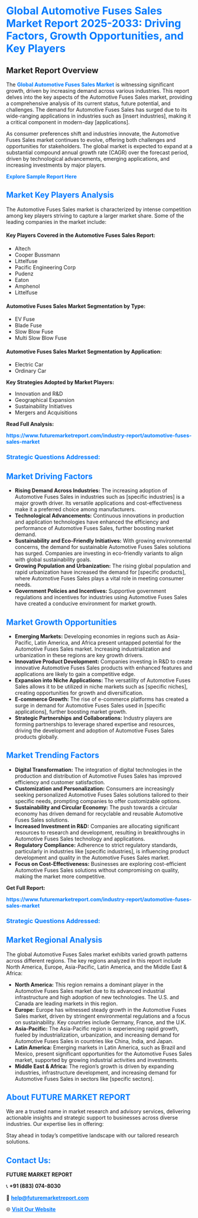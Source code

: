 <h1 style="color: #007BFF;">Global Automotive Fuses Sales Market Report 2025-2033: Driving Factors, Growth Opportunities, and Key Players</h1>

<section id="overview">
<h2>Market Report Overview</h2>
<p>The <a href="https://www.futuremarketreport.com/industry-report/automotive-fuses-sales-market" style="color: #007BFF; text-decoration: none;"><strong>Global Automotive Fuses Sales Market</strong></a> is witnessing significant growth, driven by increasing demand across various industries. This report delves into the key aspects of the Automotive Fuses Sales market, providing a comprehensive analysis of its current status, future potential, and challenges. The demand for Automotive Fuses Sales has surged due to its wide-ranging applications in industries such as [insert industries], making it a critical component in modern-day [applications].</p>
<p>As consumer preferences shift and industries innovate, the Automotive Fuses Sales market continues to evolve, offering both challenges and opportunities for stakeholders. The global market is expected to expand at a substantial compound annual growth rate (CAGR) over the forecast period, driven by technological advancements, emerging applications, and increasing investments by major players.</p>
</section>

<section id="overview">
<p><a href="https://www.futuremarketreport.com/request-sample/reportId=103447" style="color: #007BFF; text-decoration: none;"><strong>Explore Sample Report Here</strong></a></p>
</section>

<section id="key-players">
<h2 style="color: #007BFF;">Market Key Players Analysis</h2>
<p>The Automotive Fuses Sales market is characterized by intense competition among key players striving to capture a larger market share. Some of the leading companies in the market include:</p>
<h4>Key Players Covered in the Automotive Fuses Sales Report:</h4>
<ul><li>Altech</li><li>Cooper Bussmann</li><li>Littelfuse</li><li>Pacific Engineering Corp</li><li>Pudenz</li><li>Eaton</li><li>Amphenol</li><li>Littelfuse</li></ul>
<h4>Automotive Fuses Sales Market Segmentation by Type:</h4>
<ul><li>EV Fuse</li><li>Blade Fuse</li><li>Slow Blow Fuse</li><li>Multi Slow Blow Fuse</li></ul>

<h4>Automotive Fuses Sales Market Segmentation by Application:</h4>
<ul><li>Electric Car</li><li>Ordinary Car</li></ul>
<p><strong>Key Strategies Adopted by Market Players:</strong></p>
<ul>
<li>Innovation and R&D</li>
<li>Geographical Expansion</li>
<li>Sustainability Initiatives</li>
<li>Mergers and Acquisitions</li>
</ul>
</section>

<section>
<p><strong>Read Full Analysis: </strong></p><a href="https://www.futuremarketreport.com/industry-report/automotive-fuses-sales-market" style="color: #007BFF; text-decoration: none;"><strong>https://www.futuremarketreport.com/industry-report/automotive-fuses-sales-market</strong></a>
<h3 style="color: #007BFF;">Strategic Questions Addressed:</h3>
</section>

<section id="driving-factors">
<h2 style="color: #007BFF;">Market Driving Factors</h2>
<ul>
<li><strong>Rising Demand Across Industries:</strong> The increasing adoption of Automotive Fuses Sales in industries such as [specific industries] is a major growth driver. Its versatile applications and cost-effectiveness make it a preferred choice among manufacturers.</li>
<li><strong>Technological Advancements:</strong> Continuous innovations in production and application technologies have enhanced the efficiency and performance of Automotive Fuses Sales, further boosting market demand.</li>
<li><strong>Sustainability and Eco-Friendly Initiatives:</strong> With growing environmental concerns, the demand for sustainable Automotive Fuses Sales solutions has surged. Companies are investing in eco-friendly variants to align with global sustainability goals.</li>
<li><strong>Growing Population and Urbanization:</strong> The rising global population and rapid urbanization have increased the demand for [specific products], where Automotive Fuses Sales plays a vital role in meeting consumer needs.</li>
<li><strong>Government Policies and Incentives:</strong> Supportive government regulations and incentives for industries using Automotive Fuses Sales have created a conducive environment for market growth.</li>
</ul>
</section>

<section id="growth-opportunities">
<h2 style="color: #007BFF;">Market Growth Opportunities</h2>
<ul>
<li><strong>Emerging Markets:</strong> Developing economies in regions such as Asia-Pacific, Latin America, and Africa present untapped potential for the Automotive Fuses Sales market. Increasing industrialization and urbanization in these regions are key growth drivers.</li>
<li><strong>Innovative Product Development:</strong> Companies investing in R&D to create innovative Automotive Fuses Sales products with enhanced features and applications are likely to gain a competitive edge.</li>
<li><strong>Expansion into Niche Applications:</strong> The versatility of Automotive Fuses Sales allows it to be utilized in niche markets such as [specific niches], creating opportunities for growth and diversification.</li>
<li><strong>E-commerce Growth:</strong> The rise of e-commerce platforms has created a surge in demand for Automotive Fuses Sales used in [specific applications], further boosting market growth.</li>
<li><strong>Strategic Partnerships and Collaborations:</strong> Industry players are forming partnerships to leverage shared expertise and resources, driving the development and adoption of Automotive Fuses Sales products globally.</li>
</ul>
</section>

<section id="trending-factors">
<h2 style="color: #007BFF;">Market Trending Factors</h2>
<ul>
<li><strong>Digital Transformation:</strong> The integration of digital technologies in the production and distribution of Automotive Fuses Sales has improved efficiency and customer satisfaction.</li>
<li><strong>Customization and Personalization:</strong> Consumers are increasingly seeking personalized Automotive Fuses Sales solutions tailored to their specific needs, prompting companies to offer customizable options.</li>
<li><strong>Sustainability and Circular Economy:</strong> The push towards a circular economy has driven demand for recyclable and reusable Automotive Fuses Sales solutions.</li>
<li><strong>Increased Investment in R&D:</strong> Companies are allocating significant resources to research and development, resulting in breakthroughs in Automotive Fuses Sales technology and applications.</li>
<li><strong>Regulatory Compliance:</strong> Adherence to strict regulatory standards, particularly in industries like [specific industries], is influencing product development and quality in the Automotive Fuses Sales market.</li>
<li><strong>Focus on Cost-Effectiveness:</strong> Businesses are exploring cost-efficient Automotive Fuses Sales solutions without compromising on quality, making the market more competitive.</li>
</ul>
</section>

<section>
<p><strong>Get Full Report: </strong></p><a href="https://www.futuremarketreport.com/industry-report/automotive-fuses-sales-market" style="color: #007BFF; text-decoration: none;"><strong>https://www.futuremarketreport.com/industry-report/automotive-fuses-sales-market</strong></a>
<h3 style="color: #007BFF;">Strategic Questions Addressed:</h3>
</section>


<section id="regional-analysis">
<h2 style="color: #007BFF;">Market Regional Analysis</h2>
<p>The global Automotive Fuses Sales market exhibits varied growth patterns across different regions. The key regions analyzed in this report include North America, Europe, Asia-Pacific, Latin America, and the Middle East & Africa:</p>
<ul>
<li><strong>North America:</strong> This region remains a dominant player in the Automotive Fuses Sales market due to its advanced industrial infrastructure and high adoption of new technologies. The U.S. and Canada are leading markets in this region.</li>
<li><strong>Europe:</strong> Europe has witnessed steady growth in the Automotive Fuses Sales market, driven by stringent environmental regulations and a focus on sustainability. Key countries include Germany, France, and the U.K.</li>
<li><strong>Asia-Pacific:</strong> The Asia-Pacific region is experiencing rapid growth, fueled by industrialization, urbanization, and increasing demand for Automotive Fuses Sales in countries like China, India, and Japan.</li>
<li><strong>Latin America:</strong> Emerging markets in Latin America, such as Brazil and Mexico, present significant opportunities for the Automotive Fuses Sales market, supported by growing industrial activities and investments.</li>
<li><strong>Middle East & Africa:</strong> The region’s growth is driven by expanding industries, infrastructure development, and increasing demand for Automotive Fuses Sales in sectors like [specific sectors].</li>
</ul>
</section>

<footer>
<h2 style="color: #007BFF;">About FUTURE MARKET REPORT</h2>
<p>We are a trusted name in market research and advisory services, delivering actionable insights and strategic support to businesses across diverse industries. Our expertise lies in offering:</p>

<p>Stay ahead in today’s competitive landscape with our tailored research solutions.</p>

<h2 style="color: #007BFF;">Contact Us:</h2>
<p><strong>FUTURE MARKET REPORT</strong></p>
<p>📞 <strong>+91 (883) 074-8030</strong></p>
<p>📧 <strong><a href="mailto:help@futuremarketreport.com" style="color: #007BFF;">help@futuremarketreport.com</a></strong></p>
<p>🌐 <strong><a href="https://www.futuremarketreport.com/" style="color: #007BFF;">Visit Our Website</a></strong></p>
</footer>